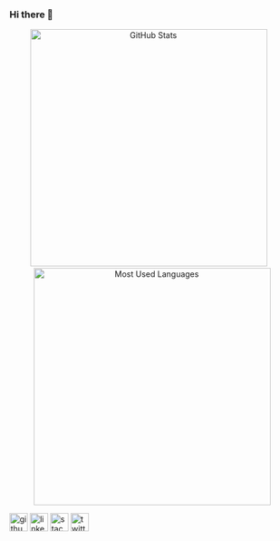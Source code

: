 ### Hi there 👋

<p align="center">
<img src='https://github-readme-stats.friederbluemle.vercel.app/api?username=friederbluemle&show_icons=true&hide=stars&count_private=true&card_width=418' alt='GitHub Stats' width='418'>
<img src="https://upload.wikimedia.org/wikipedia/commons/1/1a/1x1_placeholder.png" width="8px" alt=""/>
<img src='https://github-readme-stats.friederbluemle.vercel.app/api/top-langs/?username=friederbluemle&hide=swift,php&layout=compact&card_width=418' alt='Most Used Languages' width='418'>
</p>

[<img src='https://cdn.jsdelivr.net/npm/simple-icons@3.0.1/icons/github.svg' alt='github' height='32'>][1]
[<img src='https://cdn.jsdelivr.net/npm/simple-icons@3.0.1/icons/linkedin.svg' alt='linkedin' height='32'>][2]
[<img src='https://cdn.jsdelivr.net/npm/simple-icons@3.0.1/icons/stackoverflow.svg' alt='stackoverflow' height='32'>][3]
[<img src='https://cdn.jsdelivr.net/npm/simple-icons@3.0.1/icons/twitter.svg' alt='twitter' height='32'>][4]

[1]: https://github.com/friederbluemle
[2]: https://www.linkedin.com/in/friederbluemle/
[3]: https://stackoverflow.com/users/friederbluemle
[4]: https://twitter.com/friederbluemle
